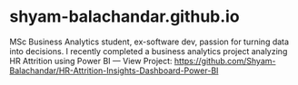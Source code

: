 # shyam-balachandar.github.io
MSc Business Analytics student, ex-software dev, passion for turning data into decisions.
I recently completed a business analytics project analyzing HR Attrition using Power BI — View Project: https://github.com/Shyam-Balachandar/HR-Attrition-Insights-Dashboard-Power-BI
